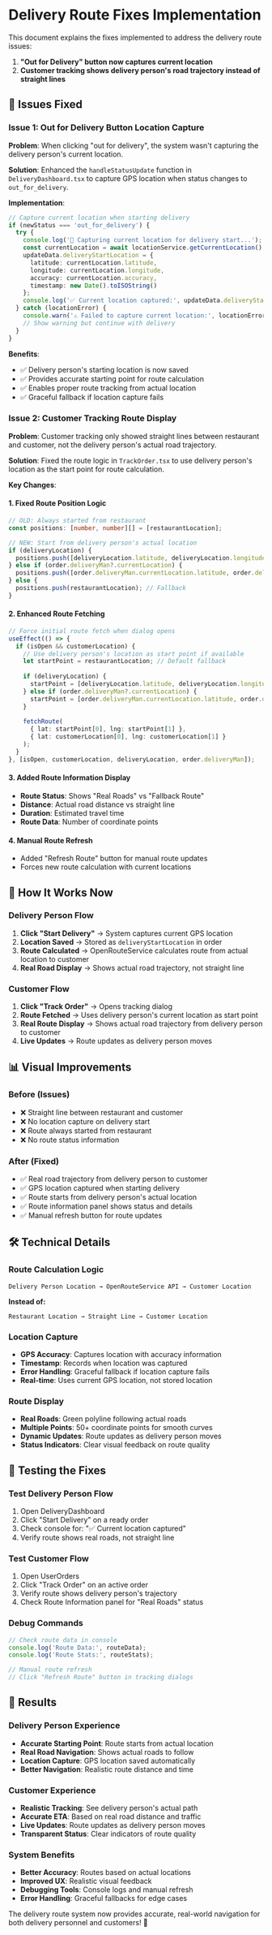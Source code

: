 # Delivery Route Fixes Implementation

This document explains the fixes implemented to address the delivery route issues:

1. **"Out for Delivery" button now captures current location**
2. **Customer tracking shows delivery person's road trajectory instead of straight lines**

## 🚀 **Issues Fixed**

### **Issue 1: Out for Delivery Button Location Capture**

**Problem**: When clicking "out for delivery", the system wasn't capturing the delivery person's current location.

**Solution**: Enhanced the `handleStatusUpdate` function in `DeliveryDashboard.tsx` to capture GPS location when status changes to `out_for_delivery`.

**Implementation**:
```typescript
// Capture current location when starting delivery
if (newStatus === 'out_for_delivery') {
  try {
    console.log('📍 Capturing current location for delivery start...');
    const currentLocation = await locationService.getCurrentLocation();
    updateData.deliveryStartLocation = {
      latitude: currentLocation.latitude,
      longitude: currentLocation.longitude,
      accuracy: currentLocation.accuracy,
      timestamp: new Date().toISOString()
    };
    console.log('✅ Current location captured:', updateData.deliveryStartLocation);
  } catch (locationError) {
    console.warn('⚠️ Failed to capture current location:', locationError);
    // Show warning but continue with delivery
  }
}
```

**Benefits**:
- ✅ Delivery person's starting location is now saved
- ✅ Provides accurate starting point for route calculation
- ✅ Enables proper route tracking from actual location
- ✅ Graceful fallback if location capture fails

### **Issue 2: Customer Tracking Route Display**

**Problem**: Customer tracking only showed straight lines between restaurant and customer, not the delivery person's actual road trajectory.

**Solution**: Fixed the route logic in `TrackOrder.tsx` to use delivery person's location as the start point for route calculation.

**Key Changes**:

#### **1. Fixed Route Position Logic**
```typescript
// OLD: Always started from restaurant
const positions: [number, number][] = [restaurantLocation];

// NEW: Start from delivery person's actual location
if (deliveryLocation) {
  positions.push([deliveryLocation.latitude, deliveryLocation.longitude]);
} else if (order.deliveryMan?.currentLocation) {
  positions.push([order.deliveryMan.currentLocation.latitude, order.deliveryMan.currentLocation.longitude]);
} else {
  positions.push(restaurantLocation); // Fallback
}
```

#### **2. Enhanced Route Fetching**
```typescript
// Force initial route fetch when dialog opens
useEffect(() => {
  if (isOpen && customerLocation) {
    // Use delivery person's location as start point if available
    let startPoint = restaurantLocation; // Default fallback
    
    if (deliveryLocation) {
      startPoint = [deliveryLocation.latitude, deliveryLocation.longitude];
    } else if (order.deliveryMan?.currentLocation) {
      startPoint = [order.deliveryMan.currentLocation.latitude, order.deliveryMan.currentLocation.longitude];
    }
    
    fetchRoute(
      { lat: startPoint[0], lng: startPoint[1] },
      { lat: customerLocation[0], lng: customerLocation[1] }
    );
  }
}, [isOpen, customerLocation, deliveryLocation, order.deliveryMan]);
```

#### **3. Added Route Information Display**
- **Route Status**: Shows "Real Roads" vs "Fallback Route"
- **Distance**: Actual road distance vs straight line
- **Duration**: Estimated travel time
- **Route Data**: Number of coordinate points

#### **4. Manual Route Refresh**
- Added "Refresh Route" button for manual route updates
- Forces new route calculation with current locations

## 🎯 **How It Works Now**

### **Delivery Person Flow**
1. **Click "Start Delivery"** → System captures current GPS location
2. **Location Saved** → Stored as `deliveryStartLocation` in order
3. **Route Calculated** → OpenRouteService calculates route from actual location to customer
4. **Real Road Display** → Shows actual road trajectory, not straight line

### **Customer Flow**
1. **Click "Track Order"** → Opens tracking dialog
2. **Route Fetched** → Uses delivery person's current location as start point
3. **Real Route Display** → Shows actual road trajectory from delivery person to customer
4. **Live Updates** → Route updates as delivery person moves

## 📊 **Visual Improvements**

### **Before (Issues)**
- ❌ Straight line between restaurant and customer
- ❌ No location capture on delivery start
- ❌ Route always started from restaurant
- ❌ No route status information

### **After (Fixed)**
- ✅ Real road trajectory from delivery person to customer
- ✅ GPS location captured when starting delivery
- ✅ Route starts from delivery person's actual location
- ✅ Route information panel shows status and details
- ✅ Manual refresh button for route updates

## 🛠️ **Technical Details**

### **Route Calculation Logic**
```
Delivery Person Location → OpenRouteService API → Customer Location
```

**Instead of:**
```
Restaurant Location → Straight Line → Customer Location
```

### **Location Capture**
- **GPS Accuracy**: Captures location with accuracy information
- **Timestamp**: Records when location was captured
- **Error Handling**: Graceful fallback if location capture fails
- **Real-time**: Uses current GPS location, not stored location

### **Route Display**
- **Real Roads**: Green polyline following actual roads
- **Multiple Points**: 50+ coordinate points for smooth curves
- **Dynamic Updates**: Route updates as delivery person moves
- **Status Indicators**: Clear visual feedback on route quality

## 🧪 **Testing the Fixes**

### **Test Delivery Person Flow**
1. Open DeliveryDashboard
2. Click "Start Delivery" on a ready order
3. Check console for: "✅ Current location captured"
4. Verify route shows real roads, not straight line

### **Test Customer Flow**
1. Open UserOrders
2. Click "Track Order" on an active order
3. Verify route shows delivery person's trajectory
4. Check Route Information panel for "Real Roads" status

### **Debug Commands**
```javascript
// Check route data in console
console.log('Route Data:', routeData);
console.log('Route Stats:', routeStats);

// Manual route refresh
// Click "Refresh Route" button in tracking dialogs
```

## 🎉 **Results**

### **Delivery Person Experience**
- **Accurate Starting Point**: Route starts from actual location
- **Real Road Navigation**: Shows actual roads to follow
- **Location Capture**: GPS location saved automatically
- **Better Navigation**: Realistic route distance and time

### **Customer Experience**
- **Realistic Tracking**: See delivery person's actual path
- **Accurate ETA**: Based on real road distance and traffic
- **Live Updates**: Route updates as delivery person moves
- **Transparent Status**: Clear indicators of route quality

### **System Benefits**
- **Better Accuracy**: Routes based on actual locations
- **Improved UX**: Realistic visual feedback
- **Debugging Tools**: Console logs and manual refresh
- **Error Handling**: Graceful fallbacks for edge cases

The delivery route system now provides accurate, real-world navigation for both delivery personnel and customers! 🚀
